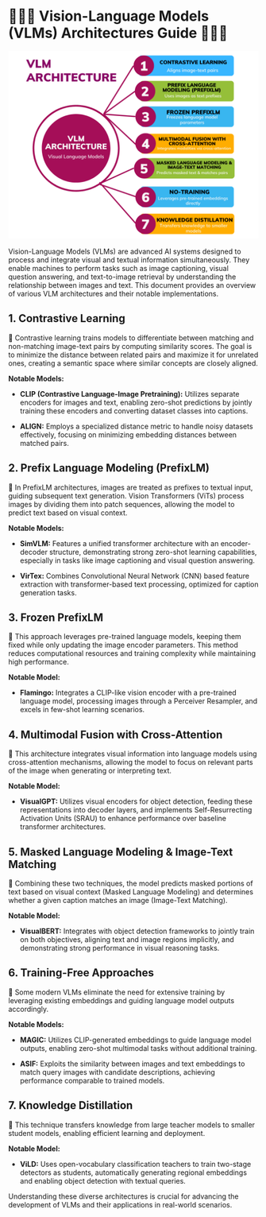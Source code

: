 # 👩🏻‍🏫 Vision-Language Models (VLMs) Architectures Guide 👩🏻‍🏫

![Architecture Overview](https://github.com/Abonia1/VLM-Architecture/blob/main/architeture.png)

Vision-Language Models (VLMs) are advanced AI systems designed to process and integrate visual and textual information simultaneously. They enable machines to perform tasks such as image captioning, visual question answering, and text-to-image retrieval by understanding the relationship between images and text. This document provides an overview of various VLM architectures and their notable implementations.

## 1. Contrastive Learning

🔹 Contrastive learning trains models to differentiate between matching and non-matching image-text pairs by computing similarity scores. The goal is to minimize the distance between related pairs and maximize it for unrelated ones, creating a semantic space where similar concepts are closely aligned.

**Notable Models:**

- **CLIP (Contrastive Language-Image Pretraining):** Utilizes separate encoders for images and text, enabling zero-shot predictions by jointly training these encoders and converting dataset classes into captions.

- **ALIGN:** Employs a specialized distance metric to handle noisy datasets effectively, focusing on minimizing embedding distances between matched pairs.

## 2. Prefix Language Modeling (PrefixLM)

🔹 In PrefixLM architectures, images are treated as prefixes to textual input, guiding subsequent text generation. Vision Transformers (ViTs) process images by dividing them into patch sequences, allowing the model to predict text based on visual context.

**Notable Models:**

- **SimVLM:** Features a unified transformer architecture with an encoder-decoder structure, demonstrating strong zero-shot learning capabilities, especially in tasks like image captioning and visual question answering.

- **VirTex:** Combines Convolutional Neural Network (CNN) based feature extraction with transformer-based text processing, optimized for caption generation tasks.

## 3. Frozen PrefixLM

🔹 This approach leverages pre-trained language models, keeping them fixed while only updating the image encoder parameters. This method reduces computational resources and training complexity while maintaining high performance.

**Notable Model:**

- **Flamingo:** Integrates a CLIP-like vision encoder with a pre-trained language model, processing images through a Perceiver Resampler, and excels in few-shot learning scenarios.

## 4. Multimodal Fusion with Cross-Attention

🔹 This architecture integrates visual information into language models using cross-attention mechanisms, allowing the model to focus on relevant parts of the image when generating or interpreting text.

**Notable Model:**

- **VisualGPT:** Utilizes visual encoders for object detection, feeding these representations into decoder layers, and implements Self-Resurrecting Activation Units (SRAU) to enhance performance over baseline transformer architectures.

## 5. Masked Language Modeling & Image-Text Matching

🔹 Combining these two techniques, the model predicts masked portions of text based on visual context (Masked Language Modeling) and determines whether a given caption matches an image (Image-Text Matching).

**Notable Model:**

- **VisualBERT:** Integrates with object detection frameworks to jointly train on both objectives, aligning text and image regions implicitly, and demonstrating strong performance in visual reasoning tasks.

## 6. Training-Free Approaches

🔹 Some modern VLMs eliminate the need for extensive training by leveraging existing embeddings and guiding language model outputs accordingly.

**Notable Models:**

- **MAGIC:** Utilizes CLIP-generated embeddings to guide language model outputs, enabling zero-shot multimodal tasks without additional training.

- **ASIF:** Exploits the similarity between images and text embeddings to match query images with candidate descriptions, achieving performance comparable to trained models.

## 7. Knowledge Distillation

🔹 This technique transfers knowledge from large teacher models to smaller student models, enabling efficient learning and deployment.

**Notable Model:**

- **ViLD:** Uses open-vocabulary classification teachers to train two-stage detectors as students, automatically generating regional embeddings and enabling object detection with textual queries.

Understanding these diverse architectures is crucial for advancing the development of VLMs and their applications in real-world scenarios. 
